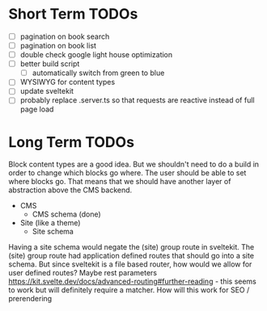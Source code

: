 # Short Term TODOs

- [ ] pagination on book search
- [ ] pagination on book list
- [ ] double check google light house optimization
- [ ] better build script
    - [ ] automatically switch from green to blue
- [ ] WYSIWYG for content types
- [ ] update sveltekit
- [ ] probably replace .server.ts so that requests are reactive instead of full page load

# Long Term TODOs
Block content types are a good idea. But we shouldn't need to do a build in order to change which blocks go where. The user should be able to set where blocks go. That means that we should have another layer of abstraction above the CMS backend.

- CMS
  - CMS schema (done)
- Site (like a theme)
  - Site schema

Having a site schema would negate the (site) group route in sveltekit. The (site) group route had application defined routes that should go into a site schema. But since sveltekit is a file based router, how would we allow for user defined routes? Maybe rest parameters https://kit.svelte.dev/docs/advanced-routing#further-reading - this seems to work but will definitely require a matcher. How will this work for SEO / prerendering
